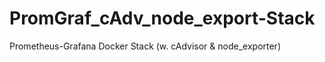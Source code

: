 # PromGraf_cAdv_node_export-Stack
Prometheus-Grafana Docker Stack (w. cAdvisor &amp; node_exporter)
